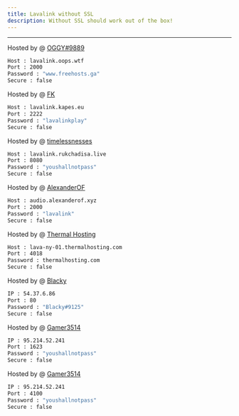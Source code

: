 ```yaml
---
title: Lavalink without SSL
description: Without SSL should work out of the box!
---
```


---
Hosted by @ [OGGY#9889](https://www.freelavalink.ga)
```bash
Host : lavalink.oops.wtf
Port : 2000
Password : "www.freehosts.ga"
Secure : false
```

Hosted by @ [FK](https://github.com/flkapes)
```bash
Host : lavalink.kapes.eu
Port : 2222
Password : "lavalinkplay"
Secure : false
```

Hosted by @ [timelessnesses](https://rukchadisa.live)
```bash
Host : lavalink.rukchadisa.live
Port : 8080
Password : "youshallnotpass"
Secure : false
```

Hosted by @ [AlexanderOF](https://alexanderof.xyz/2022/05/03/free-lavalink/)
```bash
Host : audio.alexanderof.xyz
Port : 2000
Password : "lavalink"
Secure : false
```

Hosted by @ [Thermal Hosting](https://thermalhosting.com)
```bash
Host : lava-ny-01.thermalhosting.com
Port : 4018
Password : thermalhosting.com
Secure : false
```

Hosted by @ [Blacky](https://blacky-dev.me/)
```bash
IP : 54.37.6.86
Port : 80
Password : "Blacky#9125"
Secure : false
```
Hosted by @ [Gamer3514](https://github.com/thegamer3514)
```bash
IP : 95.214.52.241
Port : 1623
Password : "youshallnotpass"
Secure : false
```
Hosted by @ [Gamer3514](https://github.com/thegamer3514)
```bash
IP : 95.214.52.241
Port : 4100
Password : "youshallnotpass"
Secure : false
```
